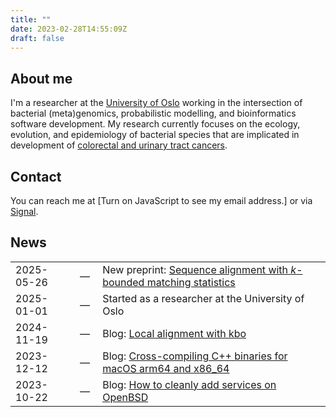 ```yaml
---
title: ""
date: 2023-02-28T14:55:09Z
draft: false
---
```


## About me
I'm a researcher at the [University of
Oslo](https://www.med.uio.no/imb/english/?vrtx=person-view&uid=tommiem)
working in the intersection of bacterial (meta)genomics, probabilistic
modelling, and bioinformatics software development. My research currently
focuses on the ecology, evolution, and epidemiology of bacterial species that are
implicated in development of [colorectal and urinary tract cancers](https://www.thelancet.com/journals/lanmic/article/PIIS2666-5247(24)00283-0/fulltext).

## Contact
You can reach me at <script src="js/contact_me.js"></script><noscript>[Turn on JavaScript to see my email address.]</noscript> or via [Signal](https://signal.me/#eu/px_U2zbZvv3_qHxtL6mINI0vR37_ZI7fa3S13OcLCxquiTeD-M9PCpsP0v_yjcuq).

## News
<table class="tg">
    <tbody>
    <tr>
        <td class="tg-0lax">2025-05-26</td>
        <td class="tg-0lax">&nbsp;&mdash;&nbsp;</td>
        <td class="tg-0lax">New preprint: <a href="https://doi.org/10.1101/2025.05.19.654936">Sequence alignment with <i>k</i>-bounded matching statistics</a></td>
    </tr>
    <tr>
        <td class="tg-0lax">2025-01-01</td>
        <td class="tg-0lax">&nbsp;&mdash;&nbsp;</td>
        <td class="tg-0lax">Started as a researcher at the University of Oslo</td>
    </tr>
    <tr>
        <td class="tg-0lax">2024-11-19</td>
        <td class="tg-0lax">&nbsp;&mdash;&nbsp;</td>
        <td class="tg-0lax">Blog: <a href="/post/bioinformatics/2024-11-25_local_alignment_with_kbo/">Local alignment with kbo</a></td>
    </tr>
    <tr>
        <td class="tg-0lax">2023-12-12</td>
        <td class="tg-0lax">&nbsp;&mdash;&nbsp;</td>
        <td class="tg-0lax">Blog: <a href="/post/software-development/2023-12-12_cross-compiling-c++-binaries-for-macos-x86_64-and-arm64/">Cross-compiling C++ binaries for macOS arm64 and x86_64</a></td>
    </tr>
    <tr>
        <td class="tg-0lax">2023-10-22</td>
        <td class="tg-0lax">&nbsp;&mdash;&nbsp;</td>
        <td class="tg-0lax">Blog: <a href="/post/sysadmin/2023-10-22_how-to-add-services-on-openbsd/">How to cleanly add services on OpenBSD</a></td>
    </tr>
    </tbody>
</table>


